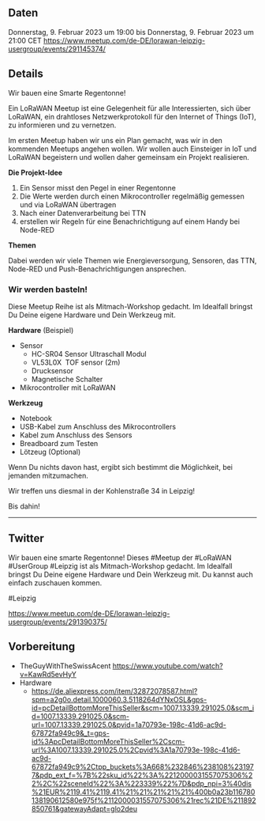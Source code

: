 ## Daten

Donnerstag, 9. Februar 2023 um 19:00 bis Donnerstag, 9. Februar 2023 um 21:00 CET
https://www.meetup.com/de-DE/lorawan-leipzig-usergroup/events/291145374/


## Details

Wir bauen eine Smarte Regentonne!

Ein LoRaWAN Meetup ist eine Gelegenheit für alle Interessierten, sich über LoRaWAN, ein drahtloses Netzwerkprotokoll für den Internet of Things (IoT), zu informieren und zu vernetzen.

Im ersten Meetup haben wir uns ein Plan gemacht, was wir in den kommenden Meetups angehen wollen. Wir wollen auch Einsteiger in IoT und LoRaWAN begeistern und wollen daher gemeinsam ein Projekt realisieren.

**Die Projekt-Idee**

1.  Ein Sensor misst den Pegel in einer Regentonne
2.  Die Werte werden durch einen Mikrocontroller regelmäßig gemessen und via LoRaWAN übertragen    
3.  Nach einer Datenverarbeitung bei TTN
4.  erstellen wir Regeln für eine Benachrichtigung auf einem Handy bei Node-RED

**Themen**

Dabei werden wir viele Themen wie Energieversorgung, Sensoren, das TTN, Node-RED und Push-Benachrichtigungen ansprechen.

### Wir werden basteln!

Diese Meetup Reihe ist als Mitmach-Workshop gedacht. Im Idealfall bringst Du Deine eigene Hardware und Dein Werkzeug mit.

**Hardware** (Beispiel)

-   Sensor    
    -   HC-SR04 Sensor Ultraschall Modul        
    -   VL53L0X  TOF sensor (2m)        
    -   Drucksensor        
    -   Magnetische Schalter        
-   Mikrocontroller mit LoRaWAN

**Werkzeug**

-   Notebook    
-   USB-Kabel zum Anschluss des Mikrocontrollers    
-   Kabel zum Anschluss des Sensors    
-   Breadboard zum Testen    
-   Lötzeug (Optional)    

Wenn Du nichts davon hast, ergibt sich bestimmt die Möglichkeit, bei jemanden mitzumachen.

Wir treffen uns diesmal in der Kohlenstraße 34 in Leipzig!

Bis dahin!



---

## Twitter

Wir bauen eine smarte Regentonne! Dieses #Meetup der #LoRaWAN  #UserGroup #Leipzig ist als Mitmach-Workshop gedacht. Im Idealfall bringst Du Deine eigene Hardware und Dein Werkzeug mit. Du kannst auch einfach zuschauen kommen.

#Leipzig

https://www.meetup.com/de-DE/lorawan-leipzig-usergroup/events/291390375/

## Vorbereitung

- TheGuyWithTheSwissAcent https://www.youtube.com/watch?v=KawRd5evHyY
- Hardware
	- https://de.aliexpress.com/item/32872078587.html?spm=a2g0o.detail.1000060.3.5118264dYNxOSL&gps-id=pcDetailBottomMoreThisSeller&scm=1007.13339.291025.0&scm_id=1007.13339.291025.0&scm-url=1007.13339.291025.0&pvid=1a70793e-198c-41d6-ac9d-67872fa949c9&_t=gps-id%3ApcDetailBottomMoreThisSeller%2Cscm-url%3A1007.13339.291025.0%2Cpvid%3A1a70793e-198c-41d6-ac9d-67872fa949c9%2Ctpp_buckets%3A668%232846%238108%231977&pdp_ext_f=%7B%22sku_id%22%3A%2212000031557075306%22%2C%22sceneId%22%3A%223339%22%7D&pdp_npi=3%40dis%21EUR%2119.41%2119.41%21%21%21%21%21%400b0a23b116780138190612580e975f%2112000031557075306%21rec%21DE%211892850761&gatewayAdapt=glo2deu
